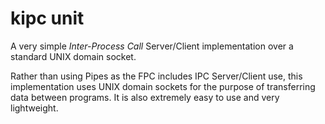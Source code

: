 # kipc unit

A very simple *Inter-Process Call* Server/Client implementation over a standard UNIX domain socket.

Rather than using Pipes as the FPC includes IPC Server/Client use, this implementation uses UNIX domain sockets for the purpose of transferring data between programs.  It is also extremely easy to use and very lightweight.
